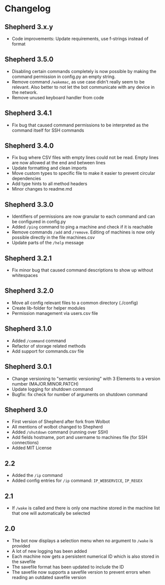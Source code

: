 # Changelog

## Shepherd 3.x.y

- Code improvements: Update requirements, use f-strings instead of format

## Shepherd 3.5.0

- Disabling certain commands completely is now possible by making the command permission in config.py an empty string.
- Remove command `/wakemac`, as use case didn't really seem to be relevant. Also better to not let the bot communicate with any device in the network.
- Remove unused keyboard handler from code

## Shepherd 3.4.1

- Fix bug that caused command permissions to be interpreted as the command itself for SSH commands

## Shepherd 3.4.0

- Fix bug where CSV files with empty lines could not be read. Empty lines are now allowed at the end and between lines
- Update formatting and clean imports
- Move custom types to specific file to make it easier to prevent circular dependencies
- Add type hints to all method headers
- Minor changes to readme.md

## Shepherd 3.3.0

- Identifiers of permissions are now granular to each command and can be configured in config.py
- Added `/ping` command to ping a machine and check if it is reachable
- Remove commands `/add` and `/remove`. Editing of machines is now only possible directly in the file machines.csv
- Update parts of the `/help` message

## Shepherd 3.2.1

- Fix minor bug that caused command descriptions to show up without whitespaces

## Shepherd 3.2.0

- Move all config relevant files to a common directory (./config)
- Create lib-folder for helper modules
- Permission management via users.csv file

## Shepherd 3.1.0

- Added `/command` command
- Refactor of storage related methods
- Add support for commands.csv file

## Shepherd 3.0.1

- Change versioning to "semantic versioning" with 3 Elements to a version number (MAJOR.MINOR.PATCH)
- Update logging for shutdown command
- Bugfix: fix check for number of arguments on shutdown command

## Shepherd 3.0

- First version of Shepherd after fork from Wolbot
- All mentions of wolbot changed to Shepherd
- Added `/shutdown` command (running over SSH)
- Add fields hostname, port and username to machines file (for SSH connections)
- Added MIT License

## 2.2

- Added the `/ip` command
- Added config entries for `/ip` command: `IP_WEBSERVICE`, `IP_REGEX`

## 2.1

- If `/wake` is called and there is only one machine stored in the machine list
    that one will automatically be selected

## 2.0

- The bot now displays a selection menu when no argument to `/wake` is provided
- A lot of new logging has been added
- Each machine now gets a persistent numerical ID
    which is also stored in the savefile
- The savefile format has been updated to include the ID
- The savefile now supports a savefile version to prevent errors
    when reading an outdated savefile version

